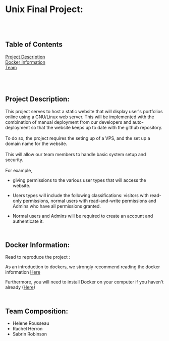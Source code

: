 # Unix Final Project:
<br><br>

## Table of Contents

[Project Description](#projectDescription) <br>
[Docker Information](#dockerInfo) <br>
[Team](#team) <br>

## <br><br><a id="projectDescription">Project Description:</a>
This project serves to host a static website that will display user's  portfolios online using a GNU/Linux web server. This will be implemented with the combination of manual deployment from our developers and auto-deployment so that the website keeps up to date with the github repository. <br><br>
To do so, the project requires the seting up of a VPS, and the set up a domain name for the website. <br><br>
This will allow our team members to handle basic system setup and security.<br><br>
For example, 
- giving permissions to the various user types that will access the website.

- Users types will include the following classifications: visitors with read-only permissions, normal users with read-and-write permissions and Admins who have all permissions granted. 

- Normal users and Admins will be required to create an account and authenticate it. 

## <br><a id="dockerInfo">Docker Information:</a>
Read to reproduce the project :

As an introduction to dockers, we strongly recommend reading the docker information <a href="https://docs.docker.com/get-started/docker-overview/">Here</a>

Furthermore, you will need to install Docker on your computer if you haven't already (<a href="https://www.docker.com/get-started/">Here</a>)


## <br><a id="team">Team Composition:</a>
 - Helene Rousseau
 - Rachel Herron
 - Sabrin Robinson